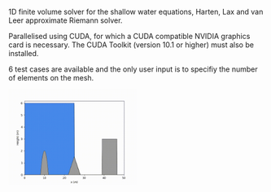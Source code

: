 1D finite volume solver for the shallow water equations, Harten, Lax and van Leer approximate Riemann solver.

Parallelised using CUDA, for which a CUDA compatible NVIDIA graphics card is necessary. The CUDA Toolkit (version 10.1 or higher) must also be installed.

6 test cases are available and the only user input is to specifiy the number of elements on the mesh.

<img src="https://github.com/al0vya/FV1_GPU/blob/master/FV1_GPU_1D/building_overtopping.gif" width="50%" height="50%" >
